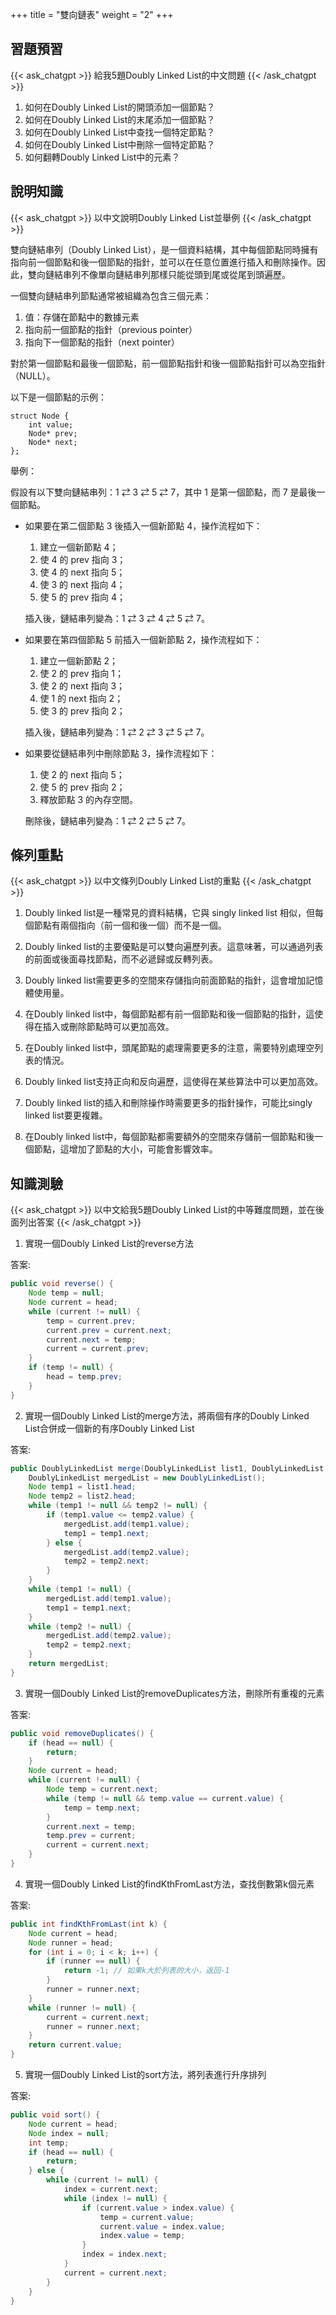 +++
title = "雙向鏈表"
weight = "2"
+++
## 習題預習
{{< ask_chatgpt >}}
給我5題Doubly Linked List的中文問題
{{< /ask_chatgpt >}}



1. 如何在Doubly Linked List的開頭添加一個節點？
2. 如何在Doubly Linked List的末尾添加一個節點？
3. 如何在Doubly Linked List中查找一個特定節點？
4. 如何在Doubly Linked List中刪除一個特定節點？
5. 如何翻轉Doubly Linked List中的元素？   

## 說明知識
{{< ask_chatgpt >}}
以中文說明Doubly Linked List並舉例
{{< /ask_chatgpt >}}



雙向鏈結串列（Doubly Linked List），是一個資料結構，其中每個節點同時擁有指向前一個節點和後一個節點的指針，並可以在任意位置進行插入和刪除操作。因此，雙向鏈結串列不像單向鏈結串列那樣只能從頭到尾或從尾到頭遍歷。

一個雙向鏈結串列節點通常被組織為包含三個元素：

1. 值：存儲在節點中的數據元素
2. 指向前一個節點的指針（previous pointer）
3. 指向下一個節點的指針（next pointer）

對於第一個節點和最後一個節點，前一個節點指針和後一個節點指針可以為空指針（NULL）。

以下是一個節點的示例：

```
struct Node {
    int value;
    Node* prev;
    Node* next;
};
```

舉例：

假設有以下雙向鏈結串列：1 ⇄ 3 ⇄ 5 ⇄ 7，其中 1 是第一個節點，而 7 是最後一個節點。

- 如果要在第二個節點 3 後插入一個新節點 4，操作流程如下：

  1. 建立一個新節點 4；
  2. 使 4 的 prev 指向 3；
  3. 使 4 的 next 指向 5；
  4. 使 3 的 next 指向 4；
  5. 使 5 的 prev 指向 4；
  
  插入後，鏈結串列變為：1 ⇄ 3 ⇄ 4 ⇄ 5 ⇄ 7。

- 如果要在第四個節點 5 前插入一個新節點 2，操作流程如下：

  1. 建立一個新節點 2；
  2. 使 2 的 prev 指向 1；
  3. 使 2 的 next 指向 3；
  4. 使 1 的 next 指向 2；
  5. 使 3 的 prev 指向 2；
  
  插入後，鏈結串列變為：1 ⇄ 2 ⇄ 3 ⇄ 5 ⇄ 7。


- 如果要從鏈結串列中刪除節點 3，操作流程如下：

  1. 使 2 的 next 指向 5；
  2. 使 5 的 prev 指向 2；
  3. 釋放節點 3 的內存空間。
  
  刪除後，鏈結串列變為：1 ⇄ 2 ⇄ 5 ⇄ 7。   

## 條列重點
{{< ask_chatgpt >}}
以中文條列Doubly Linked List的重點
{{< /ask_chatgpt >}}



1. Doubly linked list是一種常見的資料結構，它與 singly linked list 相似，但每個節點有兩個指向（前一個和後一個）而不是一個。

2. Doubly linked list的主要優點是可以雙向遍歷列表。這意味著，可以通過列表的前面或後面尋找節點，而不必遞歸或反轉列表。

3. Doubly linked list需要更多的空間來存儲指向前面節點的指針，這會增加記憶體使用量。

4. 在Doubly linked list中，每個節點都有前一個節點和後一個節點的指針，這使得在插入或刪除節點時可以更加高效。

5. 在Doubly linked list中，頭尾節點的處理需要更多的注意，需要特別處理空列表的情況。

6. Doubly linked list支持正向和反向遍歷，這使得在某些算法中可以更加高效。

7. Doubly linked list的插入和刪除操作時需要更多的指針操作，可能比singly linked list要更複雜。

8. 在Doubly linked list中，每個節點都需要額外的空間來存儲前一個節點和後一個節點，這增加了節點的大小，可能會影響效率。   

## 知識測驗
{{< ask_chatgpt >}}
以中文給我5題Doubly Linked List的中等難度問題，並在後面列出答案
{{< /ask_chatgpt >}}



1. 實現一個Doubly Linked List的reverse方法

答案:

```java
public void reverse() {
    Node temp = null;
    Node current = head;
    while (current != null) {
        temp = current.prev;
        current.prev = current.next;
        current.next = temp;
        current = current.prev;
    }
    if (temp != null) {
        head = temp.prev;
    }
}
```

2. 實現一個Doubly Linked List的merge方法，將兩個有序的Doubly Linked List合併成一個新的有序Doubly Linked List

答案:

```java
public DoublyLinkedList merge(DoublyLinkedList list1, DoublyLinkedList list2) {
    DoublyLinkedList mergedList = new DoublyLinkedList();
    Node temp1 = list1.head;
    Node temp2 = list2.head;
    while (temp1 != null && temp2 != null) {
        if (temp1.value <= temp2.value) {
            mergedList.add(temp1.value);
            temp1 = temp1.next;
        } else {
            mergedList.add(temp2.value);
            temp2 = temp2.next;
        }
    }
    while (temp1 != null) {
        mergedList.add(temp1.value);
        temp1 = temp1.next;
    }
    while (temp2 != null) {
        mergedList.add(temp2.value);
        temp2 = temp2.next;
    }
    return mergedList;
}
```

3. 實現一個Doubly Linked List的removeDuplicates方法，刪除所有重複的元素

答案:

```java
public void removeDuplicates() {
    if (head == null) {
        return;
    }
    Node current = head;
    while (current != null) {
        Node temp = current.next;
        while (temp != null && temp.value == current.value) {
            temp = temp.next;
        }
        current.next = temp;
        temp.prev = current;
        current = current.next;
    }
}
```

4. 實現一個Doubly Linked List的findKthFromLast方法，查找倒數第k個元素

答案:

```java
public int findKthFromLast(int k) {
    Node current = head;
    Node runner = head;
    for (int i = 0; i < k; i++) {
        if (runner == null) {
            return -1; // 如果k大於列表的大小，返回-1
        }
        runner = runner.next;
    }
    while (runner != null) {
        current = current.next;
        runner = runner.next;
    }
    return current.value;
}
```

5. 實現一個Doubly Linked List的sort方法，將列表進行升序排列

答案:

```java
public void sort() {
    Node current = head;
    Node index = null;
    int temp;
    if (head == null) {
        return;
    } else {
        while (current != null) {
            index = current.next;
            while (index != null) {
                if (current.value > index.value) {
                    temp = current.value;
                    current.value = index.value;
                    index.value = temp;
                }
                index = index.next;
            }
            current = current.next;
        }
    }
}
```   

